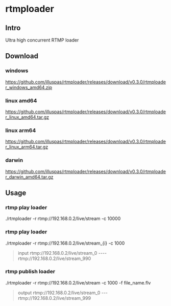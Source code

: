 # rtmploader

## Intro
Ultra high concurrent RTMP loader
## Download
### windows
https://github.com/illuspas/rtmploader/releases/download/v0.3.0/rtmploader_windows_amd64.zip
### linux amd64
https://github.com/illuspas/rtmploader/releases/download/v0.3.0/rtmploader_linux_amd64.tar.gz
### linux arm64
https://github.com/illuspas/rtmploader/releases/download/v0.3.0/rtmploader_linux_arm64.tar.gz
### darwin
https://github.com/illuspas/rtmploader/releases/download/v0.3.0/rtmploader_darwin_amd64.tar.gz
## Usage
### rtmp play loader
./rtmploader -r rtmp://192.168.0.2/live/stream -c 10000

### rtmp play loader
./rtmploader -r rtmp://192.168.0.2/live/stream_{i} -c 1000
>input rtmp://192.168.0.2/live/stream_0 ---- rtmp://192.168.0.2/live/stream_990

### rtmp publish loader
./rtmploader -r rtmp://192.168.0.2/live/stream -c 1000 -f file_name.flv
>output rtmp://192.168.0.2/live/stream_0 --- rtmp://192.168.0.2/live/stream_999
